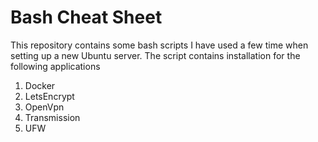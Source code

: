 # Bash Cheat Sheet

This repository contains some bash scripts I have used a few time when setting up a new Ubuntu server. The script contains installation for the following applications

1. Docker
2. LetsEncrypt
3. OpenVpn
4. Transmission
5. UFW
